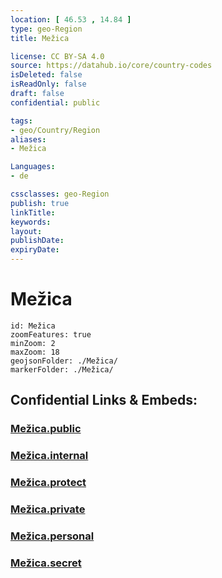 ```yaml
---
location: [ 46.53 , 14.84 ] 
type: geo-Region
title: Mežica

license: CC BY-SA 4.0
source: https://datahub.io/core/country-codes
isDeleted: false
isReadOnly: false
draft: false
confidential: public

tags:
- geo/Country/Region
aliases:
- Mežica

Languages:
- de

cssclasses: geo-Region
publish: true
linkTitle: 
keywords: 
layout: 
publishDate: 
expiryDate: 
---
```


# Mežica

```leaflet
id: Mežica
zoomFeatures: true 
minZoom: 2 
maxZoom: 18
geojsonFolder: ./Mežica/
markerFolder: ./Mežica/
```


## Confidential Links & Embeds: 

### [Mežica.public](/_public/\Earth\Continent\Europe\Europe~Central\Slovenia\Regions~Slovenia\Koroška\counties~KoroškaMežica.public.md) 

### [Mežica.internal](/_internal/\Earth\Continent\Europe\Europe~Central\Slovenia\Regions~Slovenia\Koroška\counties~KoroškaMežica.internal.md) 

### [Mežica.protect](/_protect/\Earth\Continent\Europe\Europe~Central\Slovenia\Regions~Slovenia\Koroška\counties~KoroškaMežica.protect.md) 

### [Mežica.private](/_private/\Earth\Continent\Europe\Europe~Central\Slovenia\Regions~Slovenia\Koroška\counties~KoroškaMežica.private.md) 

### [Mežica.personal](/_personal/\Earth\Continent\Europe\Europe~Central\Slovenia\Regions~Slovenia\Koroška\counties~KoroškaMežica.personal.md) 

### [Mežica.secret](/_secret/\Earth\Continent\Europe\Europe~Central\Slovenia\Regions~Slovenia\Koroška\counties~KoroškaMežica.secret.md)

